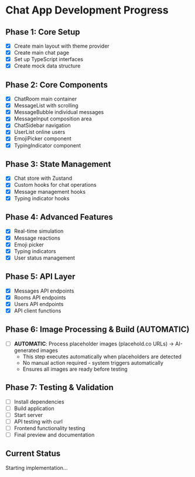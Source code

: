 # Chat App Development Progress

## Phase 1: Core Setup
- [x] Create main layout with theme provider
- [x] Create main chat page
- [x] Set up TypeScript interfaces
- [x] Create mock data structure

## Phase 2: Core Components
- [x] ChatRoom main container
- [x] MessageList with scrolling
- [x] MessageBubble individual messages
- [x] MessageInput composition area
- [x] ChatSidebar navigation
- [x] UserList online users
- [x] EmojiPicker component
- [x] TypingIndicator component

## Phase 3: State Management
- [x] Chat store with Zustand
- [x] Custom hooks for chat operations
- [x] Message management hooks
- [x] Typing indicator hooks

## Phase 4: Advanced Features
- [x] Real-time simulation
- [x] Message reactions
- [x] Emoji picker
- [x] Typing indicators
- [x] User status management

## Phase 5: API Layer
- [x] Messages API endpoints
- [x] Rooms API endpoints
- [x] Users API endpoints
- [x] API client functions

## Phase 6: Image Processing & Build (AUTOMATIC)
- [ ] **AUTOMATIC**: Process placeholder images (placehold.co URLs) → AI-generated images
  - This step executes automatically when placeholders are detected
  - No manual action required - system triggers automatically
  - Ensures all images are ready before testing

## Phase 7: Testing & Validation
- [ ] Install dependencies
- [ ] Build application
- [ ] Start server
- [ ] API testing with curl
- [ ] Frontend functionality testing
- [ ] Final preview and documentation

## Current Status
Starting implementation...
